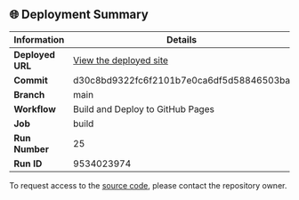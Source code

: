 ## 🌐 Deployment Summary

| Information | Details |
|-------------|---------|
| **Deployed URL** | [View the deployed site](https://First-Matter.github.io/public-demo) |
| **Commit** | d30c8bd9322fc6f2101b7e0ca6df5d58846503ba |
| **Branch** | main |
| **Workflow** | Build and Deploy to GitHub Pages |
| **Job** | build |
| **Run Number** | 25 |
| **Run ID** | 9534023974 |

To request access to the [source code](https://github.com/First-Matter/flappy-jam-2024), please contact the repository owner.
